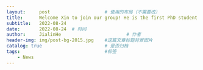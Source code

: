 ```yaml
---
layout:     post   				    # 使用的布局（不需要改）
title:      Welcome Xin to join our group! He is the first PhD student (co-supervised with Prof. Xiaochuan Xu) in our group.			# 标题 
subtitle:   2022-08-24
date:       2022-08-24	# 时间
author:     JialinHe						# 作者
header-img: img/post-bg-2015.jpg 	#这篇文章标题背景图片
catalog: true 						# 是否归档
tags:								#标签
    - News
---
```



